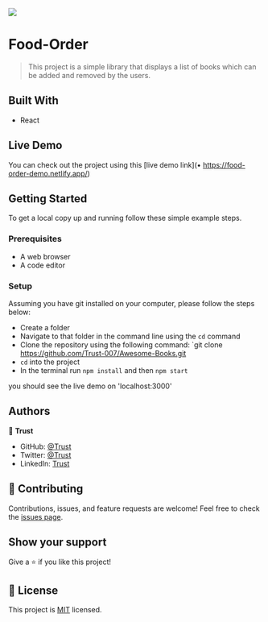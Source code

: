![](https://img.shields.io/badge/Microverse-blueviolet)

# Food-Order

> This project is a simple library that displays a list of books which can be added and removed by the users.

## Built With

- React

## Live Demo

You can check out the project using this [live demo link](• https://food-order-demo.netlify.app/)

## Getting Started

To get a local copy up and running follow these simple example steps.

### Prerequisites

- A web browser
- A code editor

### Setup

Assuming you have git installed on your computer, please follow the steps below:

- Create a folder
- Navigate to that folder in the command line using the `cd` command
- Clone the repository using the following command: `git clone https://github.com/Trust-007/Awesome-Books.git
- `cd` into the project
- In the terminal run `npm install` and then `npm start`

you should see the live demo on 'localhost:3000'

## Authors

👤 **Trust**

- GitHub: [@Trust](https://github.com/Trust-007)
- Twitter: [@Trust](https://twitter.com/simeontrust7)
- LinkedIn: [Trust](https://www.linkedin.com/in/trust-simeon)

## 🤝 Contributing

Contributions, issues, and feature requests are welcome!
Feel free to check the [issues page](../../issues/).

## Show your support

Give a ⭐️ if you like this project!

## 📝 License

This project is [MIT](./LICENSE) licensed.
